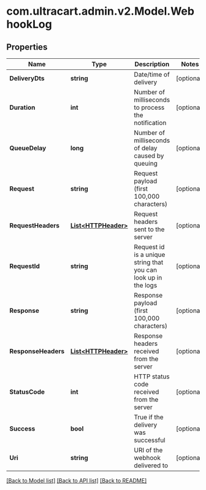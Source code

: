 
# com.ultracart.admin.v2.Model.WebhookLog

## Properties

Name | Type | Description | Notes
------------ | ------------- | ------------- | -------------
**DeliveryDts** | **string** | Date/time of delivery | [optional] 
**Duration** | **int** | Number of milliseconds to process the notification | [optional] 
**QueueDelay** | **long** | Number of milliseconds of delay caused by queuing | [optional] 
**Request** | **string** | Request payload (first 100,000 characters) | [optional] 
**RequestHeaders** | [**List&lt;HTTPHeader&gt;**](HTTPHeader.md) | Request headers sent to the server | [optional] 
**RequestId** | **string** | Request id is a unique string that you can look up in the logs | [optional] 
**Response** | **string** | Response payload (first 100,000 characters) | [optional] 
**ResponseHeaders** | [**List&lt;HTTPHeader&gt;**](HTTPHeader.md) | Response headers received from the server | [optional] 
**StatusCode** | **int** | HTTP status code received from the server | [optional] 
**Success** | **bool** | True if the delivery was successful | [optional] 
**Uri** | **string** | URI of the webhook delivered to | [optional] 

[[Back to Model list]](../README.md#documentation-for-models)
[[Back to API list]](../README.md#documentation-for-api-endpoints)
[[Back to README]](../README.md)

